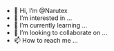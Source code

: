 - 👋 Hi, I’m @Narutex
- 👀 I’m interested in ...
- 🌱 I’m currently learning ...
- 💞️ I’m looking to collaborate on ...
- 📫 How to reach me ...

<!---
Narutex/Narutex is a ✨ special ✨ repository because its `README.md` (this file) appears on your GitHub profile.
You can click the Preview link to take a look at your changes.
--->
